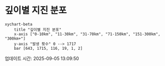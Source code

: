 # 깊이별 지진 분포

```mermaid
xychart-beta
    title "깊이별 지진 분포"
    x-axis ["0-10km", "11-30km", "31-70km", "71-150km", "151-300km", "300km+"]
    y-axis "발생 횟수" 0 --> 1717
    bar [643, 1715, 116, 19, 1, 2]
```

업데이트 시간: 2025-09-05 13:09:50
